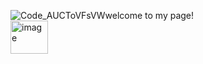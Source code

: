    ![Code_AUCToVFsVW](https://github.com/user-attachments/assets/17d09be2-7046-4214-873b-c9ce292239d3)welcome to my page!  
<img width="60" height="53" alt="image" src="https://github.com/user-attachments/assets/53eb3c21-69d1-4f61-9999-f77307bb4bc7" />

